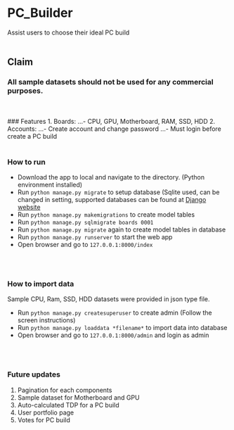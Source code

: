# PC_Builder
Assist users to choose their ideal PC build
<br />
<br />
## Claim
### **All sample datasets should not be used for any commercial purposes.**
<br />
<br />
### Features
1. Boards:
...- CPU, GPU, Motherboard, RAM, SSD, HDD
2. Accounts:
...- Create account and change password
...- Must login before create a PC build
<br />
<br />

### How to run<br />
- Download the app to local and navigate to the directory. (Python environment installed)<br />
- Run `python manage.py migrate` to setup database (Sqlite used, can be changed in setting, supported databases can be found at [Django website](https://docs.djangoproject.com/en/3.0/intro/tutorial02/)<br />
- Run `python manage.py makemigrations` to create model tables<br />
- Run `python manage.py sqlmigrate boards 0001`<br />
- Run `python manage.py migrate` again to create model tables in database<br />
- Run `python manage.py runserver` to start the web app<br />
- Open browser and go to `127.0.0.1:8000/index`
<br />
<br />

### How to import data<br />
Sample CPU, Ram, SSD, HDD datasets were provided in json type file.<br />
- Run `python manage.py createsuperuser` to create admin (Follow the screen instructions)<br />
- Run `python manage.py loaddata *filename*` to import data into database<br />
- Open browser and go to `127.0.0.1:8000/admin` and login as admin<br />
<br />
<br />

### Future updates<br />
1. Pagination for each components<br />
2. Sample dataset for Motherboard and GPU<br />
3. Auto-calculated TDP for a PC build<br />
4. User portfolio page<br />
5. Votes for PC build<br />
